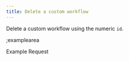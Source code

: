 ```yaml
---
title: Delete a custom workflow 
---
```


Delete a custom workflow using the numeric `id`.

;examplearea

Example Request 

<RequestExample url="https://mapi.storyblok.com/v1/spaces/606/workflow/656" httpMethod="DELETE"></RequestExample>

